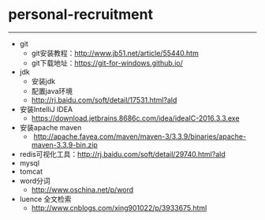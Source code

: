 # personal-recruitment
--------------
+ git
	+ git安装教程：http://www.jb51.net/article/55440.htm 
	+ git下载地址：https://git-for-windows.github.io/
+ jdk
	- 安装jdk
	- 配置java环境
	- http://rj.baidu.com/soft/detail/17531.html?ald
+ 安装IntelliJ IDEA
	- https://download.jetbrains.8686c.com/idea/ideaIC-2016.3.3.exe
+ 安装apache maven
	-  http://apache.fayea.com/maven/maven-3/3.3.9/binaries/apache-maven-3.3.9-bin.zip 
+ redis可视化工具：http://rj.baidu.com/soft/detail/29740.html?ald 
+ mysql 
+ tomcat
+ word分词
	- http://www.oschina.net/p/word
+ luence 全文检索
	- http://www.cnblogs.com/xing901022/p/3933675.html 

